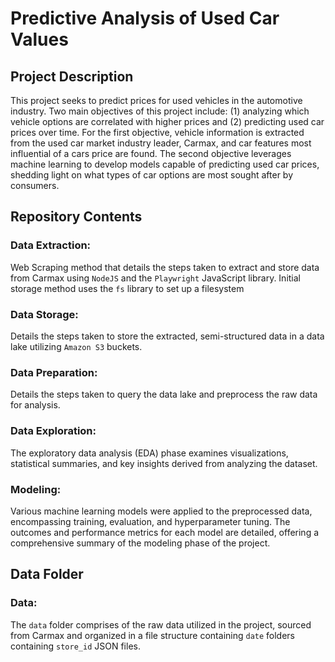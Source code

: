 # Predictive Analysis of Used Car Values

## Project Description

This project seeks to predict prices for used vehicles in the automotive industry. Two main objectives of this project include: (1) analyzing which vehicle options are correlated with higher prices and (2) predicting used car prices over time. For the first objective, vehicle information is extracted from the used car market industry leader, Carmax, and car features most influential of a cars price are found. The second objective leverages machine learning to develop models capable of predicting used car prices, shedding light on what types of car options are most sought after by consumers.

## Repository Contents

### Data Extraction: 

Web Scraping method that details the steps taken to extract and store data from Carmax using `NodeJS` and the `Playwright` JavaScript library. Initial storage method uses the `fs` library to set up a filesystem

### Data Storage: 

Details the steps taken to store the extracted, semi-structured data in a data lake utilizing `Amazon S3` buckets.

### Data Preparation: 

Details the steps taken to query the data lake and preprocess the raw data for analysis.

### Data Exploration: 

The exploratory data analysis (EDA) phase examines visualizations, statistical summaries, and key insights derived from analyzing the dataset.

### Modeling: 

Various machine learning models were applied to the preprocessed data, encompassing training, evaluation, and hyperparameter tuning. The outcomes and performance metrics for each model are detailed, offering a comprehensive summary of the modeling phase of the project.

## Data Folder

### Data: 

The `data` folder comprises of the raw data utilized in the project, sourced from Carmax and organized in a file structure containing `date` folders containing `store_id` JSON files.

